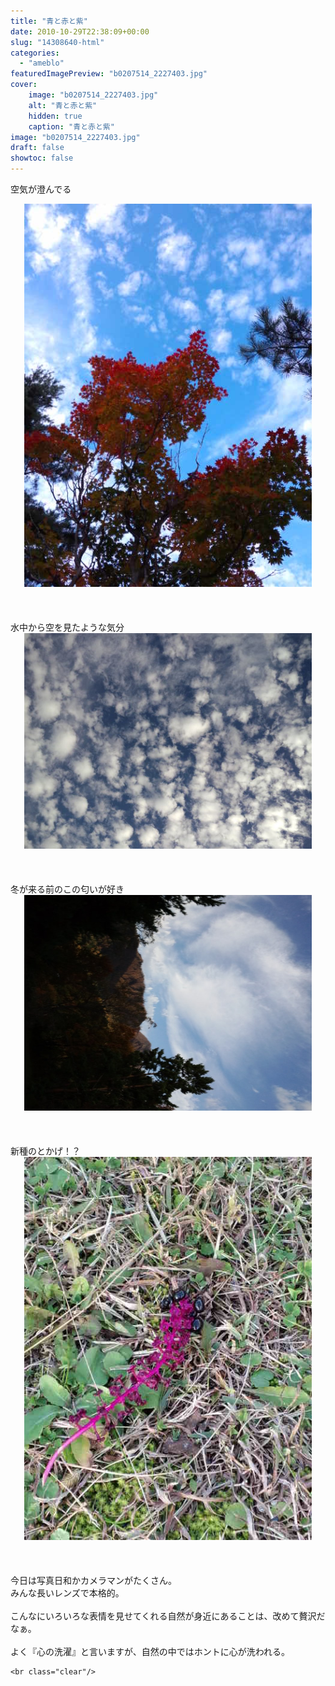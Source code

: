 ```yaml
---
title: "青と赤と紫"
date: 2010-10-29T22:38:09+00:00
slug: "14308640-html"
categories:
  - "ameblo"
featuredImagePreview: "b0207514_2227403.jpg"
cover:
    image: "b0207514_2227403.jpg"
    alt: "青と赤と紫"
    hidden: true
    caption: "青と赤と紫"
image: "b0207514_2227403.jpg"
draft: false
showtoc: false
---
```

空気が澄んでる<br/>
<center><a href="b0207514_2227403.jpg" rel="nofollow"><img src="b0207514_2227403.jpg" alt="青と赤と紫_b0207514_2227403.jpg" class="IMAGE_MID" height="613" width="460"/></a></center><br/>
<br/>
<br/>
水中から空を見たような気分<br/>
<center><a href="b0207514_22281592.jpg" rel="nofollow"><img src="b0207514_22281592.jpg" alt="青と赤と紫_b0207514_22281592.jpg" class="IMAGE_MID" height="345" width="460"/></a></center><br/>
<br/>
<br/>
冬が来る前のこの匂いが好き<br/>
<center><a href="b0207514_2229107.jpg" rel="nofollow"><img src="b0207514_2229107.jpg" alt="青と赤と紫_b0207514_2229107.jpg" class="IMAGE_MID" height="345" width="460"/></a></center><br/>
<br/>
<br/>
新種のとかげ！？<br/>
<center><a href="b0207514_22293541.jpg" rel="nofollow"><img src="b0207514_22293541.jpg" alt="青と赤と紫_b0207514_22293541.jpg" class="IMAGE_MID" height="613" width="460"/></a></center><br/>
<br/>
<br/>
今日は写真日和かカメラマンがたくさん。<br/>
みんな長いレンズで本格的。<br/>
<br/>
こんなにいろいろな表情を見せてくれる自然が身近にあることは、改めて贅沢だなぁ。<br/>
<br/>
よく『心の洗濯』と言いますが、自然の中ではホントに心が洗われる。

    <br class="clear"/>